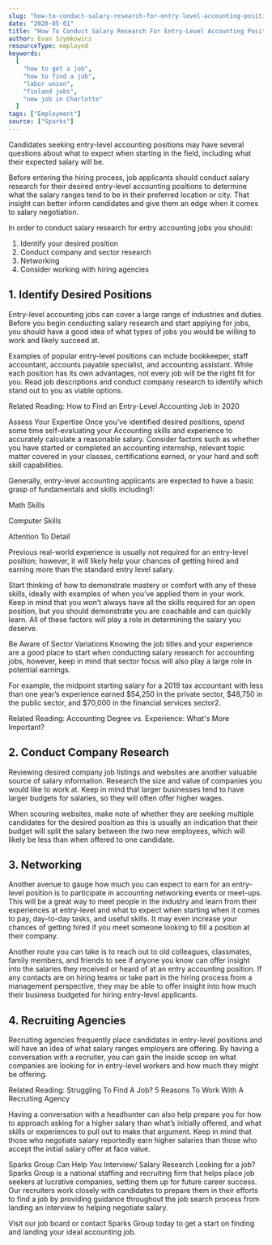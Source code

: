 ```yaml
---
slug: "how-to-conduct-salary-research-for-entry-level-accounting-positions"
date: "2020-05-01"
title: "How To Conduct Salary Research For Entry-Level Accounting Positions"
author: Evan Szymkowicz
resourceType: employed
keywords:
  [
    "how to get a job",
    "how to find a job",
    "labor union",
    "finland jobs",
    "new job in Charlotte"
  ]
tags: ["Employment"]
source: ["Sparks"]
---
```

Candidates seeking entry-level accounting positions may have several questions about what to expect when starting in the field, including what their expected salary will be.

Before entering the hiring process, job applicants should conduct salary research for their desired entry-level accounting positions to determine what the salary ranges tend to be in their preferred location or city. That insight can better inform candidates and give them an edge when it comes to salary negotiation. 

In order to conduct salary research for entry accounting jobs you should:

1. Identify your desired position
2. Conduct company and sector research
3. Networking
4. Consider working with hiring agencies


## 1. Identify Desired Positions

Entry-level accounting jobs can cover a large range of industries and duties. Before you begin conducting salary research and start applying for jobs, you should have a good idea of what types of jobs you would be willing to work and likely succeed at.

Examples of popular entry-level positions can include bookkeeper, staff accountant, accounts payable specialist, and accounting assistant. While each position has its own advantages, not every job will be the right fit for you. Read job descriptions and conduct company research to identify which stand out to you as viable options.
 
Related Reading: How to Find an Entry-Level Accounting Job in 2020
 
Assess Your Expertise
Once you’ve identified desired positions, spend some time self-evaluating your Accounting skills and experience to accurately calculate a reasonable salary. Consider factors such as whether you have started or completed an accounting internship, relevant topic matter covered in your classes, certifications earned, or your hard and soft skill capabilities.

Generally, entry-level accounting applicants are expected to have a basic grasp of fundamentals and skills including1:

Math Skills

Computer Skills

Attention To Detail

Previous real-world experience is usually not required for an entry-level position; however, it will likely help your chances of getting hired and earning more than the standard entry level salary.
 
Start thinking of how to demonstrate mastery or comfort with any of these skills, ideally with examples of when you’ve applied them in your work. Keep in mind that you won’t always have all the skills required for an open position, but you should demonstrate you are coachable and can quickly learn. All of these factors will play a role in determining the salary you deserve.
 
Be Aware of Sector Variations
Knowing the job titles and your experience are a good place to start when conducting salary research for accounting jobs, however, keep in mind that sector focus will also play a large role in potential earnings.

For example, the midpoint starting salary for a 2019 tax accountant with less than one year’s experience earned $54,250 in the private sector, $48,750 in the public sector, and $70,000 in the financial services sector2.
 
Related Reading: Accounting Degree vs. Experience: What's More Important?
 
## 2. Conduct Company Research

Reviewing desired company job listings and websites are another valuable source of salary information. Research the size and value of companies you would like to work at. Keep in mind that larger businesses tend to have larger budgets for salaries, so they will often offer higher wages.

When scouring websites, make note of whether they are seeking multiple candidates for the desired position as this is usually an indication that their budget will split the salary between the two new employees, which will likely be less than when offered to one candidate.
 
## 3. Networking

Another avenue to gauge how much you can expect to earn for an entry-level position is to participate in accounting networking events or meet-ups. This will be a great way to meet people in the industry and learn from their experiences at entry-level and what to expect when starting when it comes to pay, day-to-day tasks, and useful skills. It may even increase your chances of getting hired if you meet someone looking to fill a position at their company.

Another route you can take is to reach out to old colleagues, classmates, family members, and friends to see if anyone you know can offer insight into the salaries they received or heard of at an entry accounting position. If any contacts are on hiring teams or take part in the hiring process from a management perspective, they may be able to offer insight into how much their business budgeted for hiring entry-level applicants.
 
## 4. Recruiting Agencies

Recruiting agencies frequently place candidates in entry-level positions and will have an idea of what salary ranges employers are offering. By having a conversation with a recruiter, you can gain the inside scoop on what companies are looking for in entry-level workers and how much they might be offering.
 
Related Reading: Struggling To Find A Job? 5 Reasons To Work With A Recruiting Agency

Having a conversation with a headhunter can also help prepare you for how to approach asking for a higher salary than what’s initially offered, and what skills or experiences to pull out to make that argument. Keep in mind that those who negotiate salary reportedly earn higher salaries than those who accept the initial salary offer at face value.
 
Sparks Group Can Help You Interview/ Salary Research
Looking for a job? Sparks Group is a national staffing and recruiting firm that helps place job seekers at lucrative companies, setting them up for future career success. Our recruiters work closely with candidates to prepare them in their efforts to find a job by providing guidance throughout the job search process from landing an interview to helping negotiate salary.

Visit our job board or contact Sparks Group today to get a start on finding and landing your ideal accounting job. 